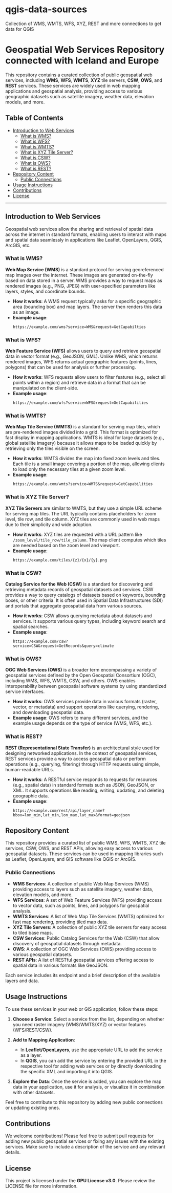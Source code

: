 # qgis-data-sources
Collection of WMS, WMTS, WFS, XYZ, REST and more connections to get data for QGIS

# Geospatial Web Services Repository connected with Iceland and Europe

This repository contains a curated collection of public geospatial web services, including **WMS**, **WFS**, **WMTS**, **XYZ** tile servers, **CSW**, **OWS**, and **REST** services. These services are widely used in web mapping applications and geospatial analysis, providing access to various geographic datasets such as satellite imagery, weather data, elevation models, and more.

## Table of Contents
- [Introduction to Web Services](#introduction-to-web-services)
  - [What is WMS?](#what-is-wms)
  - [What is WFS?](#what-is-wfs)
  - [What is WMTS?](#what-is-wmts)
  - [What is XYZ Tile Server?](#what-is-xyz-tile-server)
  - [What is CSW?](#what-is-csw)
  - [What is OWS?](#what-is-ows)
  - [What is REST?](#what-is-rest)
- [Repository Content](#repository-content)
  - [Public Connections](#public-connections)
- [Usage Instructions](#usage-instructions)
- [Contributions](#contributions)
- [License](#license)

---

## Introduction to Web Services

Geospatial web services allow the sharing and retrieval of spatial data across the internet in standard formats, enabling users to interact with maps and spatial data seamlessly in applications like Leaflet, OpenLayers, QGIS, ArcGIS, etc.

### What is WMS?

**Web Map Service (WMS)** is a standard protocol for serving georeferenced map images over the internet. These images are generated on-the-fly based on data stored in a server. WMS provides a way to request maps as rendered images (e.g., PNG, JPEG) with user-specified parameters like layers, styles, and coordinate bounds.

- **How it works**: A WMS request typically asks for a specific geographic area (bounding box) and map layers. The server then renders this data as an image.
- **Example usage**: 
  ```url
  https://example.com/wms?service=WMS&request=GetCapabilties

### What is WFS?

**Web Feature Service (WFS)** allows users to query and retrieve geospatial data in vector format (e.g., GeoJSON, GML). Unlike WMS, which returns rendered images, WFS returns actual geographic features (points, lines, polygons) that can be used for analysis or further processing.

- **How it works**: WFS requests allow users to filter features (e.g., select all points within a region) and retrieve data in a format that can be manipulated on the client-side.
- **Example usage**:
  ```url
  https://example.com/wfs?service=WFS&request=GetCapabilities

### What is WMTS?

**Web Map Tile Service (WMTS)** is a standard for serving map tiles, which are pre-rendered images divided into a grid. This format is optimized for fast display in mapping applications. WMTS is ideal for large datasets (e.g., global satellite imagery) because it allows maps to be loaded quickly by retrieving only the tiles visible on the screen.

- **How it works**: WMTS divides the map into fixed zoom levels and tiles. Each tile is a small image covering a portion of the map, allowing clients to load only the necessary tiles at a given zoom level.
- **Example usage**:
  ```url
  https://example.com/wmts?service=WMTS&request=GetCapabilities

### What is XYZ Tile Server?

**XYZ Tile Servers** are similar to WMTS, but they use a simple URL scheme for serving map tiles. The URL typically contains placeholders for zoom level, tile row, and tile column. XYZ tiles are commonly used in web maps due to their simplicity and wide adoption.

- **How it works**: XYZ tiles are requested with a URL pattern like `/zoom_level/tile_row/tile_column`. The map client computes which tiles are needed based on the zoom level and viewport.
- **Example usage**:
  ```url
  https://example.com/tiles/{z}/{x}/{y}.png

### What is CSW?

**Catalog Service for the Web (CSW)** is a standard for discovering and retrieving metadata records of geospatial datasets and services. CSW provides a way to query catalogs of datasets based on keywords, bounding boxes, or other criteria. It is often used in Spatial Data Infrastructures (SDI) and portals that aggregate geospatial data from various sources.

- **How it works**: CSW allows querying metadata about datasets and services. It supports various query types, including keyword search and spatial searches.
- **Example usage**:
  ```url
  https://example.com/csw?service=CSW&request=GetRecords&query=climate

### What is OWS?

**OGC Web Services (OWS)** is a broader term encompassing a variety of geospatial services defined by the Open Geospatial Consortium (OGC), including WMS, WFS, WMTS, CSW, and others. OWS enables interoperability between geospatial software systems by using standardized service interfaces.

- **How it works**: OWS services provide data in various formats (raster, vector, or metadata) and support operations like querying, rendering, and downloading geospatial data.
- **Example usage**: OWS refers to many different services, and the example usage depends on the type of service (WMS, WFS, etc.).

### What is REST?

**REST (Representational State Transfer)** is an architectural style used for designing networked applications. In the context of geospatial services, REST services provide a way to access geospatial data or perform operations (e.g., querying, filtering) through HTTP requests using simple, human-readable URLs.

- **How it works**: A RESTful service responds to requests for resources (e.g., spatial data) in standard formats such as JSON, GeoJSON, or XML. It supports operations like reading, writing, updating, and deleting geographic data.
- **Example usage**:
  ```url
  https://example.com/rest/api/layer_name?bbox=lon_min,lat_min,lon_max,lat_max&format=geojson

## Repository Content

This repository provides a curated list of public WMS, WFS, WMTS, XYZ tile services, CSW, OWS, and REST APIs, allowing easy access to various geospatial datasets. These services can be used in mapping libraries such as Leaflet, OpenLayers, and GIS software like QGIS or ArcGIS.

### Public Connections

- **WMS Services**: A collection of public Web Map Services (WMS) providing access to layers such as satellite imagery, weather data, elevation models, and more.
- **WFS Services**: A set of Web Feature Services (WFS) providing access to vector data, such as points, lines, and polygons for geospatial analysis.
- **WMTS Services**: A list of Web Map Tile Services (WMTS) optimized for fast map rendering, providing tiled map data.
- **XYZ Tile Servers**: A collection of public XYZ tile servers for easy access to tiled base maps.
- **CSW Services**: Public Catalog Services for the Web (CSW) that allow discovery of geospatial datasets through metadata.
- **OWS**: A collection of OGC Web Services (OWS) providing access to various geospatial datasets.
- **REST APIs**: A list of RESTful geospatial services offering access to spatial data in various formats like GeoJSON.

Each service includes its endpoint and a brief description of the available layers and data.

## Usage Instructions

To use these services in your web or GIS application, follow these steps:

1. **Choose a Service**: Select a service from the list, depending on whether you need raster imagery (WMS/WMTS/XYZ) or vector features (WFS/REST/CSW).

2. **Add to Mapping Application**:
   - In **Leaflet/OpenLayers**, use the appropriate URL to add the service as a layer.
   - In **QGIS**, you can add the service by entering the provided URL in the respective tool for adding web services or by directly downloading the specific XML and importing it into QGIS.

3. **Explore the Data**: Once the service is added, you can explore the map data in your application, use it for analysis, or visualize it in combination with other datasets.

Feel free to contribute to this repository by adding new public connections or updating existing ones.

## Contributions

We welcome contributions! Please feel free to submit pull requests for adding new public geospatial services or fixing any issues with the existing services. Make sure to include a description of the service and any relevant details.

## License

This project is licensed under the **GPU License v3.0**. Please review the LICENSE file for more information.

